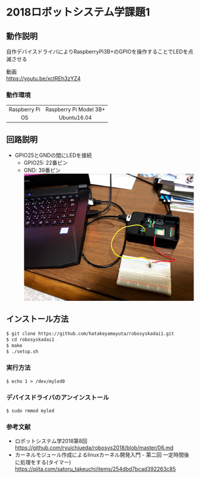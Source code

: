 # 2018ロボットシステム学課題1
## 動作説明
 自作デバイスドライバによりRaspberryPi3B+のGPIOを操作することでLEDを点滅させる <p> 
動画  
https://youtu.be/xctREh3zYZ4

### 動作環境

|||
|:--:|:--:|
|Raspberry Pi|Raspberry Pi Model 3B+|
|OS| Ubuntu16.04|
## 回路説明
* GPIO25とGNDの間にLEDを接続
  * GPIO25: 22番ピン
  * GND: 39番ピン
![](./kairo.PNG)
## インストール方法
```
$ git clone https://github.com/hatakeyamayuta/robosyskadai1.git
$ cd robosyskadai1
$ make
$ ./setup.sh
```
### 実行方法
```
$ echo 1 > /dev/myled0
```
### デバイスドライバのアンインストール
```
$ sudo rmmod myled
```
### 参考文献
* ロボットシステム学2018第8回   
https://github.com/ryuichiueda/robosys2018/blob/master/06.md  
* カーネルモジュール作成によるlinuxカーネル開発入門 - 第二回 一定時間後に処理をする(タイマー)   
https://qiita.com/satoru_takeuchi/items/254dbd7bcad392263c85
